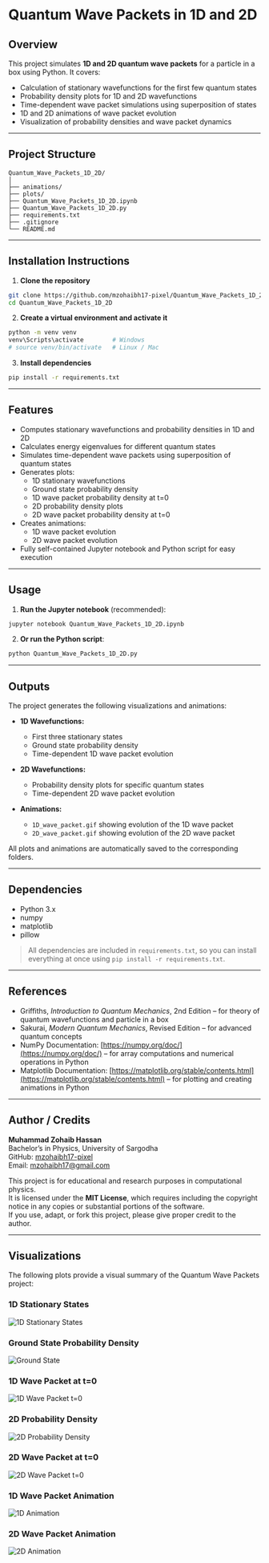 # Quantum Wave Packets in 1D and 2D

## Overview
This project simulates **1D and 2D quantum wave packets** for a particle in a box using Python. It covers:

- Calculation of stationary wavefunctions for the first few quantum states
- Probability density plots for 1D and 2D wavefunctions
- Time-dependent wave packet simulations using superposition of states
- 1D and 2D animations of wave packet evolution
- Visualization of probability densities and wave packet dynamics

---

## Project Structure
```
Quantum_Wave_Packets_1D_2D/
│
├── animations/
├── plots/
├── Quantum_Wave_Packets_1D_2D.ipynb
├── Quantum_Wave_Packets_1D_2D.py
├── requirements.txt
├── .gitignore
└── README.md
```

---

## Installation Instructions

1. **Clone the repository**
```bash
git clone https://github.com/mzohaibh17-pixel/Quantum_Wave_Packets_1D_2D.git
cd Quantum_Wave_Packets_1D_2D
```

2. **Create a virtual environment and activate it**
```bash
python -m venv venv
venv\Scripts\activate        # Windows
# source venv/bin/activate   # Linux / Mac
```
3. **Install dependencies**
```bash
pip install -r requirements.txt
```

---

## Features

- Computes stationary wavefunctions and probability densities in 1D and 2D
- Calculates energy eigenvalues for different quantum states
- Simulates time-dependent wave packets using superposition of quantum states
- Generates plots:
  - 1D stationary wavefunctions
  - Ground state probability density
  - 1D wave packet probability density at t=0
  - 2D probability density plots
  - 2D wave packet probability density at t=0
- Creates animations:
  - 1D wave packet evolution
  - 2D wave packet evolution
- Fully self-contained Jupyter notebook and Python script for easy execution 

---

## Usage
1. **Run the Jupyter notebook** (recommended):
```bash
jupyter notebook Quantum_Wave_Packets_1D_2D.ipynb
```

2. **Or run the Python script**:
```bash
python Quantum_Wave_Packets_1D_2D.py
```

---

## Outputs

The project generates the following visualizations and animations:

- **1D Wavefunctions:**
  - First three stationary states
  - Ground state probability density
  - Time-dependent 1D wave packet evolution

- **2D Wavefunctions:**
  - Probability density plots for specific quantum states
  - Time-dependent 2D wave packet evolution

- **Animations:**
  - `1D_wave_packet.gif` showing evolution of the 1D wave packet
  - `2D_wave_packet.gif` showing evolution of the 2D wave packet

All plots and animations are automatically saved to the corresponding folders.

---

## Dependencies

- Python 3.x
- numpy
- matplotlib
- pillow

> All dependencies are included in `requirements.txt`, so you can install everything at once using `pip install -r requirements.txt`.   

---

## References

- Griffiths, *Introduction to Quantum Mechanics*, 2nd Edition – for theory of quantum wavefunctions and particle in a box  
- Sakurai, *Modern Quantum Mechanics*, Revised Edition – for advanced quantum concepts  
- NumPy Documentation: [https://numpy.org/doc/](https://numpy.org/doc/) – for array computations and numerical operations in Python  
- Matplotlib Documentation: [https://matplotlib.org/stable/contents.html](https://matplotlib.org/stable/contents.html) – for plotting and creating animations in Python

---

## Author / Credits

**Muhammad Zohaib Hassan**  
Bachelor’s in Physics, University of Sargodha  
GitHub: [mzohaibh17-pixel](https://github.com/mzohaibh17-pixel)  
Email: mzohaibh17@gmail.com  

This project is for educational and research purposes in computational physics.  
It is licensed under the **MIT License**, which requires including the copyright notice in any copies or substantial portions of the software.  
If you use, adapt, or fork this project, please give proper credit to the author.

---

## Visualizations

The following plots provide a visual summary of the Quantum Wave Packets project:

### 1D Stationary States
![1D Stationary States](plots/1D_stationary_states.png)

### Ground State Probability Density
![Ground State](plots/1D_probability_ground.png)

### 1D Wave Packet at t=0
![1D Wave Packet t=0](plots/1D_probability_t0.png)

### 2D Probability Density
![2D Probability Density](plots/2D_probability_4_4.png)

### 2D Wave Packet at t=0
![2D Wave Packet t=0](plots/2D_wave_packet.png)

### 1D Wave Packet Animation
![1D Animation](animations/1D_wave_packet.gif)

### 2D Wave Packet Animation
![2D Animation](animations/2D_wave_packet.gif)

